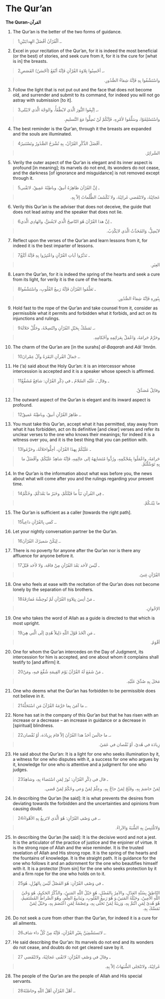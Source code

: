 The Qur’an
==========

**The Quran-القرآن**

1. The Qur’an is the better of the two forms of guidance.

> 1ـ اَلْقُرْآنُ أفْضَلُ الهِدايَتَيْنِ.

2. Excel in your recitation of the Qur’an, for it is indeed the most
beneficial (or the best) of stories, and seek cure from it, for it is
the cure for [what is in] the breasts.

> 2ـ أحْسِنُوا تِلاوَةَ القُرْآنِ فَإنَّهُ أنْفَعُ (أحْسَنُ) القَصَصِ،
<blockquote dir="rtl">
  <p>
واسْتَشْفُوا بِهِ فَإنَّهُ شِفاءُ الصُّدُورِ.
  </p>
</blockquote>

3. Follow the light that is not put out and the face that does not
become old, and surrender and submit to its command, for indeed you will
not go astray with submission [to it].

> 3ـ اِتَّبِعُوا النٌّورَ الَّذي لايُطْفَأُ، والوَجْهَ الَّذي لايَبْلى،
<blockquote dir="rtl">
  <p>
واسْتَسْلِمُوْا، وسَلِّمُوا لأمْرِهِ، فَإنَّكُمْ لَنْ تَضِلُّوا مَعَ
التَّسليمِ.
  </p>
</blockquote>

4. The best reminder is the Qur’an, through it the breasts are expanded
and the souls are illuminated.

> 4ـ أفْضَلُ الذِّكْرِ القُرْآنُ، بِهِ تُشْرَحُ الصُّدُورُ وتَسْتَنيرُ
<blockquote dir="rtl">
  <p>
السَّرائِرُ.
  </p>
</blockquote>

5. Verily the outer aspect of the Qur’an is elegant and its inner aspect
is profound [in meaning]; its marvels do not end, its wonders do not
cease, and the darkness [of ignorance and misguidance] is not removed
except through it.

> 5ـ إنَّ القُرْآنَ ظاهِرُهُ أنيقٌ، وباطِنُهُ عَمِيقٌ، لاتَفْنى
<blockquote dir="rtl">
  <p>
عَجائِبُهُ، ولاتَنْقَضي غَرائِبُهُ، ولا تُكْشَفُ الظُّلُماتُ إلاّ
بِهِ.
  </p>
</blockquote>

6. Verily this Qur’an is the adviser that does not deceive, the guide
that does not lead astray and the speaker that does not lie.

> 6ـ إنَّ هذا القُرْآنَ هُوَ النّاصِحُ الَّذي لايَغُشُّ، والهادِي الَّذي
<blockquote dir="rtl">
  <p>
لايُضِلُّ، وَالمُحَدِّثُ الَّذي لايَكْذِبُ.
  </p>
</blockquote>

7. Reflect upon the verses of the Qur’an and learn lessons from it, for
indeed it is the best imparter of lessons.

> 7ـ تَدَبَّرُوا آياتِ القُرْآنِ واعْتَبِرُوا بِهِ فَإنَّهُ أبْلَغُ
<blockquote dir="rtl">
  <p>
العِبَرِ.
  </p>
</blockquote>

8. Learn the Qur’an, for it is indeed the spring of the hearts and seek
a cure from its light, for verily it is the cure of the hearts.

> 8ـ تَعَلَّمُوا القُرْآنَ فَإنَّهُ رَبيعُ القُلُوبِ، واسْتَشْفُوا
<blockquote dir="rtl">
  <p>
بِنُورِهِ فَإنَّهُ شِفاءُ الصُّدُورِ.
  </p>
</blockquote>

9. Hold fast to the rope of the Qur’an and take counsel from it,
consider as permissible what it permits and forbidden what it forbids,
and act on its injunctions and rulings.

> 9ـ تَمَسَّكْ بِحَبْلِ القُرْآنِ وانْتَصِحْهُ، وحَلِّلْ حَلالَهُ،
<blockquote dir="rtl">
  <p>
وحَرِّمْ حَرامَهُ، وَاعْمَلْ بِعَزائِمِهِ وأحْكامِهِ.
  </p>
</blockquote>

10. The charm of the Qur’an are [in the surahs] *al-Baqarah* and *Aāl
‘Imrān*.

> 10ـ جَمالُ القُرآنِ البَقَرَةُ وآلُ عِمْرانَ.

11. He (‘a) said about the Holy Qur’an: it is an intercessor whose
intercession is accepted and it is a speaker whose speech is affirmed.

> 11ـ وقال َـ عَلَيْهِ السّلامُ ـ في ذِكْرِ القُرْآنِ: شافِعٌ مُشَفَّعٌ
<blockquote dir="rtl">
  <p>
وقائِلٌ مُصَدَّقٌ.
  </p>
</blockquote>

12. The outward aspect of the Qur’an is elegant and its inward aspect is
profound.

> 12ـ ظاهِرُ القُرْآنِ أنيقٌ، وباطِنُهُ عَميقٌ.

13. You must take this Qur’an, accept what it has permitted, stay away
from what it has forbidden, act on its definitive [and clear] verses and
refer its unclear verses to the one who knows their meanings; for indeed
it is a witness over you, and it is the best thing that you can petition
with.

> 13ـ عَلَيْكُمْ بِهذَا القُرْآنِ، أحِلُّواحَلالَهُ، وحَرِّمُوا
<blockquote dir="rtl">
  <p>
حَرامَهُ، واعْمَلُوا بِمُحْكَمِهِ، ورُدُّوا مُتَشابِهَهُ إلى عالِمِهِ،
فَإنَّهُ شاهِدٌ عَلَيْكُمْ، وأفْضَلُ ما بِهِ تَوَسَّلْتُمْ.
  </p>
</blockquote>

14. In the Qur’an is the information about what was before you, the news
about what will come after you and the rulings regarding your present
time.

> 14ـ فِي القُرآنِ نَبَأُ ما قَبْلَكُمْ، وخَبَرُ ما بَعْدَكُمْ، وحُكْمُ
<blockquote dir="rtl">
  <p>
ما بَيْنَـكُمْ.
  </p>
</blockquote>

15. The Qur’an is sufficient as a caller [towards the right path].

> 15ـ كَفى بِالقُرْآنِ داعِياً.

16. Let your nightly conversation partner be the Qur’an.

> 16ـ لِيَكُنْ سَميرُكَ القُرْآنَ.

17. There is no poverty for anyone after the Qur’an nor is there any
affluence for anyone before it.

> 17ـ لَيْسَ لأحَد بَعْدَ القُرْآنِ مِنْ فاقَة، وَلا لأحَد قَبْلَ
<blockquote dir="rtl">
  <p>
القُرْآنِ غِنىً.
  </p>
</blockquote>

18. One who feels at ease with the recitation of the Qur’an does not
become lonely by the separation of his brothers.

> 18ـ مَنْ أنِسَ بِتِلاوَةِ القُرْآنِ لَمْ تُوحِشْهُ مُفارَقَةُ
<blockquote dir="rtl">
  <p>
الإخْوانِ.
  </p>
</blockquote>

19. One who takes the word of Allah as a guide is directed to that which
is most upright.

> 19ـ مَنِ اتِّخَذَ قَوْلَ اللّهِ دَلِيلاً هُدِيَ إلَى الَّتي هِيَ
<blockquote dir="rtl">
  <p>
أقْوَمُ.
  </p>
</blockquote>

20. One for whom the Qur’an intercedes on the Day of Judgment, its
intercession for him is accepted, and one about whom it complains shall
testify to [and affirm] it.

> 20ـ مَنْ شَفَعَ لَهُ القُرْآنُ يَوْمَ القِيمَةِ شُفِّعَ فيهِ، ومَنْ
<blockquote dir="rtl">
  <p>
مَحَلَ بِهِ صُدِّقَ عَلَيْهِ.
  </p>
</blockquote>

21. One who deems what the Qur’an has forbidden to be permissible does
not believe in it.

> 21ـ ما آمَنَ بِما حَرَّمَهُ القُرْآنُ مَنِ اسْتَحَلَّهُ.

22. None has sat in the company of this Qur’an but that he has risen
with an increase or a decrease – an increase in guidance or a decrease
in [spiritual] blindness.

> 22ـ ما جالَسَ أحَدٌ هذا القُرْآنَ إلاّ قامَ بِزِيادَة، أوْ نُقْصان،
<blockquote dir="rtl">
  <p>
زِيادَة في هُديً، أوْ نُقْصان في عَمَيً.
  </p>
</blockquote>

23. He said about the Qur’an: It is a light for one who seeks
illumination by it, a witness for one who disputes with it, a success
for one who argues by it, knowledge for one who is attentive and a
judgment for one who judges.

> 23ـ قال في ذِكْرِ القُرْآنِ: نُورٌ لِمَنِ اسْتَضاءَ بِهِ، وشاهِدٌ
<blockquote dir="rtl">
  <p>
لِمَنْ خاصَمَ بِهِ، وفَلَجٌ لِمَنْ حاجَّ بِهِ، وعِلْمٌ لِمَنْ وَعى
وحُكْمٌ لِمَنْ قَضى.
  </p>
</blockquote>

24. In describing the Qur’an [he said]: It is what prevents the desires
from deviating towards the forbidden and the uncertainties and opinions
from causing doubt.

> 24ـ في وَصْفِ القُرْآنِ: هُوَ الَّذي لاتَزيغُ بِهِ الأهْواءُ،
<blockquote dir="rtl">
  <p>
وَلاتَلْتَبِسُ بِهِ الشُّبَهُ وَالآراءُ.
  </p>
</blockquote>

25. In describing the Qur’an [he said]: It is the decisive word and not
a jest. It is the articulator of the practice of justice and the
enjoiner of virtue. It is the strong rope of Allah and the wise
reminder. It is the trusted revelation of Allah and His strong rope. It
is the spring of the hearts and the fountains of knowledge. It is the
straight path. It is guidance for the one who follows it and an
adornment for the one who beautifies himself with it. It is a protector
[from sin] for the one who seeks protection by it and a firm rope for
the one who holds on to it.

> 25ـ في وَصْفِ القُرْآنِ: هُوَ الفَصْلُ لَيْسَ بِالهَزْلِ، هُوَ
<blockquote dir="rtl">
  <p>
النّاطِقُ بِسُنَّةِ العَدْلِ، والآمِرُ بِالفَضْلِ، هُوَ حَبْلُ اللّهِ
المَتينُ، والذِّكْرُ الحَكيمُ، هُوَ وَحْيُ اللّهِ الأمِينُ، وحَبْلُهُ
المَتينُ،وَ هُوَ رَبيعُ القُلُوبِ، ويَنابيعُ العِلْمِ، وهُوَ الصِّراطُ
المُسْتَقيمُ، هُوَ هُدىً لِمَنِ ائْتَمَّ بِهِ، وَزينَةٌ لِمَنْ تَحَلّى
بِهِ، وعِصْمَةٌ لِمَنِ اعْتَصَمَ بِهِ، وحَبْلٌ لِمَنْ تَمَسَّكَ بِهِ.
  </p>
</blockquote>

26. Do not seek a cure from other than the Qur’an, for indeed it is a
cure for all ailments.

> 26ـ لاتَستَشْفِيَنَّ بِغَيْرِ القُرْآنِ، فَإنَّهُ مِنْ كُلِّ داء شاف.

27. He said describing the Qur’an: Its marvels do not end and its
wonders do not cease, and doubts do not get cleared save by it.

> 27 ـ وقالَ في وَصْفِ القُرْآنِ: لاتَفْنى عَجائِبُهُ، ولاتَنْقَضي
<blockquote dir="rtl">
  <p>
غَرائِبُهُ، ولاتَنْجَلى الشُّبَهاتُ إلاّ بِهِ.
  </p>
</blockquote>

28. The people of the Qur’an are the people of Allah and His special
servants.

> 28ـ أهْلُ القُرْآنِ أهْلُ اللّهِ وخاصَّتُهُ.


